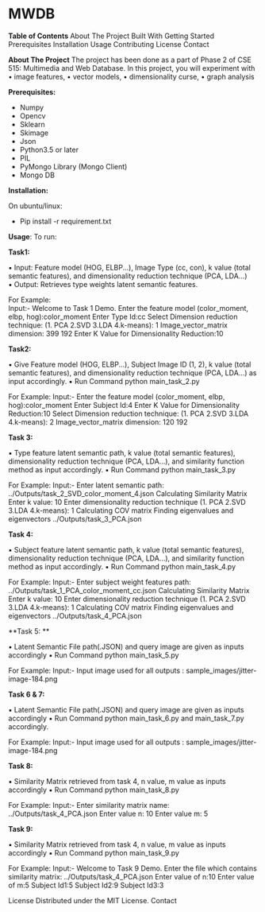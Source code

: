 # MWDB

**Table of Contents**
        About The Project
            Built With
        Getting Started
            Prerequisites
            Installation
        Usage
        Contributing
        License
        Contact


**About The Project**
The project has been done as a part of Phase 2 of CSE 515: Multimedia and Web Database.
In this project, you will experiment with
• image features,
• vector models, 
• dimensionality curse,
• graph analysis


**Prerequisites:**
* Numpy
* Opencv
* Sklearn
* Skimage
* Json
* Python3.5 or later
* PIL 
* PyMongo Library (Mongo Client) 
* Mongo DB 


**Installation:**

On ubuntu/linux:
* Pip install -r requirement.txt


**Usage**:
To run:

**Task1:**

▪ Input: Feature model (HOG, ELBP...), Image Type (cc, con), k value (total semantic features), and dimensionality reduction technique (PCA, LDA...)  
▪ Output: Retrieves type weights latent semantic features. 

For Example:	
	Input:-
	   Welcome to Task 1 Demo. Enter the feature model (color_moment, elbp, hog):color_moment
	   Enter Type Id:cc
	   Select Dimension reduction technique: (1. PCA 2.SVD 3.LDA 4.k-means): 1
	   Image_vector_matrix dimension:  399 192
	   Enter K Value for Dimensionality Reduction:10
	   
**Task2:**

▪ Give Feature model (HOG, ELBP...), Subject Image ID (1, 2), k value (total semantic features), and dimensionality reduction technique (PCA, LDA...) as input accordingly.
▪ Run Command  python main_task_2.py 

For Example:
	Input:-
	  Enter the feature model (color_moment, elbp, hog):color_moment
	  Enter Subject Id:4
      Enter K Value for Dimensionality Reduction:10
      Select Dimension reduction technique: (1. PCA 2.SVD 3.LDA 4.k-means): 2
      Image_vector_matrix dimension:  120 192


**Task 3:** 

▪ Type feature latent semantic path, k value (total semantic features), dimensionality reduction technique (PCA, LDA...), and similarity function method as input accordingly.
▪ Run Command  python main_task_3.py 

For Example:
	Input:-
		Enter latent semantic path: ../Outputs/task_2_SVD_color_moment_4.json
		Calculating Similarity Matrix
		Enter k value: 10
		Enter dimensionality reduction technique (1. PCA 2.SVD 3.LDA 4.k-means): 1
		Calculating COV matrix
		Finding eigenvalues and eigenvectors
		../Outputs/task_3_PCA.json

**Task 4:**

▪ Subject feature latent semantic path, k value (total semantic features), dimensionality reduction technique (PCA, LDA...), and similarity function method as input accordingly.
▪ Run Command  python main_task_4.py 

For Example:
	Input:-
		Enter subject weight features path: ../Outputs/task_1_PCA_color_moment_cc.json
		Calculating Similarity Matrix
		Enter k value: 10
		Enter dimensionality reduction technique (1. PCA 2.SVD 3.LDA 4.k-means): 1
		Calculating COV matrix
		Finding eigenvalues and eigenvectors
		../Outputs/task_4_PCA.json
		
**Task 5: **

▪ Latent Semantic File path(.JSON) and query image are given as inputs accordingly
▪ Run Command  python main_task_5.py 

For Example:
	Input:-
		Input image used for all outputs : sample_images/jitter-image-184.png

**Task 6 & 7:**

▪ Latent Semantic File path(.JSON) and query image are given as inputs accordingly
▪ Run Command python main_task_6.py and  main_task_7.py accordingly.

For Example:
	Input:-
		Input image used for all outputs : sample_images/jitter-image-184.png

			
**Task 8:**

▪ Similarity Matrix retrieved from task 4, n value, m value as inputs accordingly
▪ Run Command  python main_task_8.py 


For Example:
	Input:-
		Enter similarity matrix name: ../Outputs/task_4_PCA.json
		Enter value n: 10
		Enter value m: 5
		
		
**Task 9:**

▪  Similarity Matrix retrieved from task 4, n value, m value as inputs accordingly
▪ Run Command  python main_task_9.py 

For Example:
	Input:-
		Welcome to Task 9 Demo. Enter the file which contains similarity matrix: ../Outputs/task_4_PCA.json
		Enter value of n:10
		Enter value of m:5
		Subject Id1:5
		Subject Id2:9
		Subject Id3:3














License
Distributed under the MIT License. 
Contact
